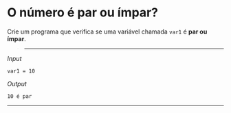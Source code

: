 # O número é par ou ímpar?

Crie um programa que verifica se uma variável chamada ```var1``` é **par ou ímpar**.
> ___

*Input*

```var1 = 10```


*Output*

```10 é par```

___
